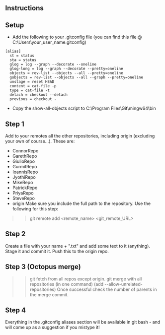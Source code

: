 Instructions
------------

Setup
-----
* Add the following to your .gitconfig file (you can find this file @ C:\Users\your_user_name\.gitconfig)
```{r, engine='bash'}
[alias]
  st = status
  sta = status
  glog = log --graph --decorate --oneline
  glog-long = log --graph --decorate --pretty=oneline
  objects = rev-list --objects --all --pretty=oneline
  gobjects = rev-list --objects --all --graph --pretty=oneline
  unstage = reset HEAD
  content = cat-file -p
  type = cat-file -t
  detach = checkout --detach
  previous = checkout -
```
* Copy the show-all-objects script to C:\Program Files\Git\mingw64\bin

Step 1
------
Add to your remotes all the other repositories, including origin (excluding your own of course...).
These are:
* ConnorRepo
* GarethRepo
* GiulioRepo
* GurmitRepo
* IoannisRepo
* JyothiRepo
* MikeRepo
* PatrickRepo
* PriyaRepo
* SteveRepo
* origin
Make sure you include the full path to the repository.
Use the following for this step:
>> git remote add <remote_name> <git_remote_URL>



Step 2
------
Create a file with your name + ".txt" and add some text to it (anything).
Stage it and commit it.
Push this to the origin repo.

Step 3 (Octopus merge)
------
>> git fetch from all repos except origin.
>> git merge with all repositories (in one command) (add --allow-unrelated-repositories)
Once successful check the number of parents in the merge commit. 

Step 4
------


Everything in the .gitconfig aliases section will be available in git bash - and will come up as a suggestion 
if you mistype it!